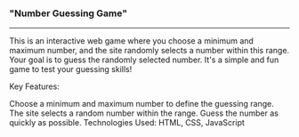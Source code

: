 ### "Number Guessing Game"

---

This is an interactive web game where you choose a minimum and maximum number, and the site randomly selects a number within this range. Your goal is to guess the randomly selected number. It's a simple and fun game to test your guessing skills!

Key Features:

Choose a minimum and maximum number to define the guessing range.
The site selects a random number within the range.
Guess the number as quickly as possible.
Technologies Used: HTML, CSS, JavaScript
